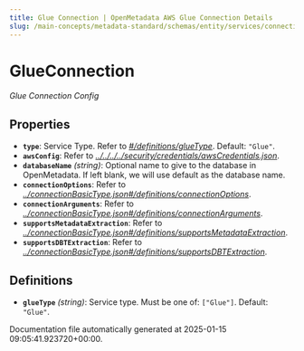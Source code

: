 ```yaml
---
title: Glue Connection | OpenMetadata AWS Glue Connection Details
slug: /main-concepts/metadata-standard/schemas/entity/services/connections/database/glueconnection
---
```


# GlueConnection

*Glue Connection Config*

## Properties

- **`type`**: Service Type. Refer to *[#/definitions/glueType](#definitions/glueType)*. Default: `"Glue"`.
- **`awsConfig`**: Refer to *[../../../../security/credentials/awsCredentials.json](#/../../../security/credentials/awsCredentials.json)*.
- **`databaseName`** *(string)*: Optional name to give to the database in OpenMetadata. If left blank, we will use default as the database name.
- **`connectionOptions`**: Refer to *[../connectionBasicType.json#/definitions/connectionOptions](#/connectionBasicType.json#/definitions/connectionOptions)*.
- **`connectionArguments`**: Refer to *[../connectionBasicType.json#/definitions/connectionArguments](#/connectionBasicType.json#/definitions/connectionArguments)*.
- **`supportsMetadataExtraction`**: Refer to *[../connectionBasicType.json#/definitions/supportsMetadataExtraction](#/connectionBasicType.json#/definitions/supportsMetadataExtraction)*.
- **`supportsDBTExtraction`**: Refer to *[../connectionBasicType.json#/definitions/supportsDBTExtraction](#/connectionBasicType.json#/definitions/supportsDBTExtraction)*.
## Definitions

- **`glueType`** *(string)*: Service type. Must be one of: `["Glue"]`. Default: `"Glue"`.


Documentation file automatically generated at 2025-01-15 09:05:41.923720+00:00.
